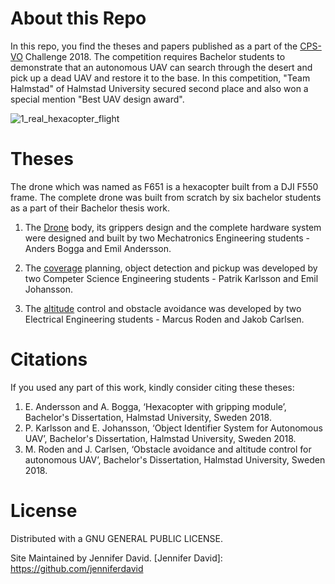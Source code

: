 # About this Repo
In this repo, you find the theses and papers published as a part of the [CPS-VO] Challenge 2018. The competition requires Bachelor students to demonstrate that an autonomous UAV can search through the desert and pick up a dead UAV and restore it to the base. In this competition, "Team Halmstad" of Halmstad University secured second place and also won a special mention "Best UAV design award".


![1_real_hexacopter_flight](https://user-images.githubusercontent.com/2436747/48282553-4b850b00-e45a-11e8-912e-9bd05bb5fb74.png)

# Theses
The drone which was named as F651 is a hexacopter built from a DJI F550 frame. The complete drone was built from scratch by six bachelor students as a part of their Bachelor thesis work.
1. The [Drone] body, its grippers design and the complete hardware system were designed and built by two Mechatronics Engineering students - Anders Bogga and Emil Andersson.

2. The [coverage] planning, object detection and pickup was developed by two Competer Science Engineering students - Patrik Karlsson and Emil Johansson.

3. The [altitude] control and obstacle avoidance was developed by two Electrical Engineering students - Marcus Roden and Jakob Carlsen.

[CPS-VO]: https://cps-vo.org/group/CPSchallenge 
[Drone]:http://www.diva-portal.org/smash/get/diva2:1216528/FULLTEXT02.pdf
[coverage]: http://www.diva-portal.org/smash/get/diva2:1218680/FULLTEXT02.pdf
[altitude]: http://www.diva-portal.org/smash/get/diva2:1229952/FULLTEXT02.pdf

# Citations
If you used any part of this work, kindly consider citing these theses: 

1. E. Andersson and A. Bogga, ‘Hexacopter with gripping module’, Bachelor's Dissertation, Halmstad University, Sweden 2018.
2. P. Karlsson and E. Johansson, ‘Object Identifier System for Autonomous UAV’, Bachelor's Dissertation, Halmstad University, Sweden 2018.
3. M. Roden and J. Carlsen, ‘Obstacle avoidance and altitude control for autonomous UAV’, Bachelor's Dissertation, Halmstad University, Sweden 2018.

# License
Distributed with a GNU GENERAL PUBLIC LICENSE.

Site Maintained by Jennifer David.
[Jennifer David]: https://github.com/jenniferdavid
